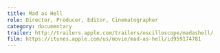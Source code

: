 ```yaml
---
title: Mad as Hell
role: Director, Producer, Editor, Cinematographer
category: documentary
trailer: http://trailers.apple.com/trailers/oscilloscope/madashell/
film: https://itunes.apple.com/us/movie/mad-as-hell/id959174781
---
```

